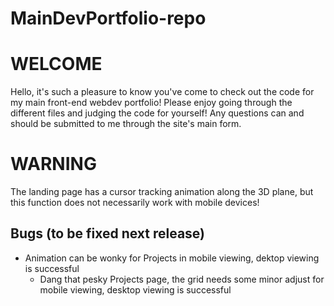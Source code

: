 # MainDevPortfolio-repo

# WELCOME

Hello, it's such a pleasure to know you've come to check out the code for my main front-end webdev portfolio!
Please enjoy going through the different files and judging the code for yourself! Any questions can and should be submitted to me through the site's main form.

# WARNING

The landing page has a cursor tracking animation along the 3D plane, but this function does not necessarily work with mobile devices!

## Bugs (to be fixed next release)
- Animation can be wonky for Projects in mobile viewing, dektop viewing is successful
  - Dang that pesky Projects page, the grid needs some minor adjust for mobile viewing, desktop viewing is successful
